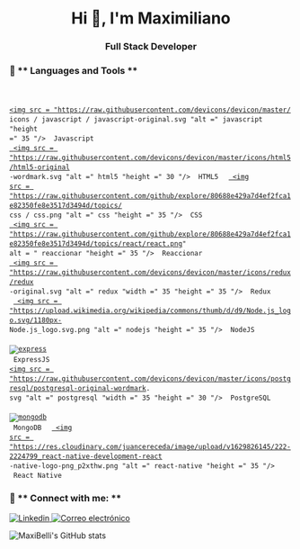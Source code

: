 <h1 align="center">Hi 👋, I'm Maximiliano</h1>
<h3 align="center">Full Stack Developer</h3>


### 📍 ** Languages and Tools **

  <code> <a href="https://developer.mozilla.org/en-US/docs/Web/JavaScript"> <img src = "https://raw.githubusercontent.com/devicons/devicon/master/ icons / javascript / javascript-original.svg "alt =" javascript "height =" 35 "/> </a> Javascript </code>
  <code> <a href="https://www.w3.org/html/"> <img src = "https://raw.githubusercontent.com/devicons/devicon/master/icons/html5/html5-original -wordmark.svg "alt =" html5 "height =" 30 "/> </a> HTML5 </code>
  <code> <a href="https://developer.mozilla.org/es/docs/Web/CSS"> <img src = "https://raw.githubusercontent.com/github/explore/80688e429a7d4ef2fca1e82350fe8e3517d3494d/topics/ css / css.png "alt =" css "height =" 35 "/> </a> CSS </code>
<code> <a href="https://reactjs.org/"> <img src = "https://raw.githubusercontent.com/github/explore/80688e429a7d4ef2fca1e82350fe8e3517d3494d/topics/react/react.png" alt = " reaccionar "height =" 35 "/> </a> Reaccionar </code>
 <code> <a href="https://redux.js.org" target="_blank"> <img src = "https://raw.githubusercontent.com/devicons/devicon/master/icons/redux/redux -original.svg "alt =" redux "width =" 35 "height =" 35 "/> </a> Redux </code>
  <code> <a href="https://nodejs.org"> <img src = "https://upload.wikimedia.org/wikipedia/commons/thumb/d/d9/Node.js_logo.svg/1180px- Node.js_logo.svg.png "alt =" nodejs "height =" 35 "/> </a> NodeJS </code>
  <code> <a href="https://expressjs.com"> <img src = "https://www.vectorlogo.zone/logos/expressjs/expressjs-icon.svg" alt = "express" height = " 35 "/> </a> ExpressJS </code>
  <code> <a href="https://www.postgresql.org"> <img src = "https://raw.githubusercontent.com/devicons/devicon/master/icons/postgresql/postgresql-original-wordmark. svg "alt =" postgresql "width =" 35 "height =" 30 "/> </a> PostgreSQL </code>
 <code> <a href="https://www.mongodb.com/"> <img src = "https://www.vectorlogo.zone/logos/mongodb/mongodb-ar21.svg" alt = "mongodb" height = "35" /> </a> MongoDB </code>
  <code> <a href="https://reactnative.dev/"> <img src = "https://res.cloudinary.com/juancereceda/image/upload/v1629826145/222-2224799_react-native-development-react -native-logo-png_p2xthw.png "alt =" react-native "height =" 35 "/> </a> React Native </code>
  


### 📍 ** Connect with me: **

<a href="https://www.linkedin.com/in/maximiliano-belli-0b2a74211/"> <img src = "https://res.cloudinary.com/dlexbrcrv/image/upload/v1621273442/Proyects/linkedin_1_wfivod.svg" alt = "Linkedin" altura = "30" /> </a>
<a href="mailto: bellimaximiliano@gmail.com"> <img src = "https://image.flaticon.com/icons/png/512/732/732200.png" alt = "Correo electrónico" height = "30 "/> </a>
  

 

  



![MaxiBelli's GitHub stats](https://github-readme-stats.vercel.app/api?username=MaxiBelli&hide=contribs,prs)

